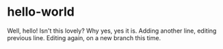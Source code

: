 # hello-world
Well, hello! Isn't this lovely? Why yes, yes it is.
Adding another line, editing previous line.
Editing again, on a new branch this time.
